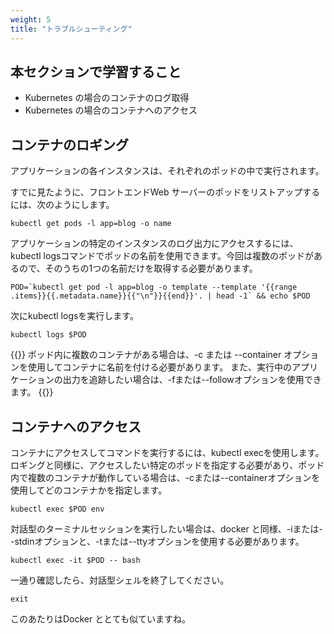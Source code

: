 ```yaml
---
weight: 5
title: "トラブルシューティング"
---
```

## 本セクションで学習すること
- Kubernetes の場合のコンテナのログ取得
- Kubernetes の場合のコンテナへのアクセス
  
## コンテナのロギング
アプリケーションの各インスタンスは、それぞれのポッドの中で実行されます。

すでに見たように、フロントエンドWeb サーバーのポッドをリストアップするには、次のようにします。
```shell
kubectl get pods -l app=blog -o name
```
アプリケーションの特定のインスタンスのログ出力にアクセスするには、kubectl logsコマンドでポッドの名前を使用できます。今回は複数のポッドがあるので、そのうちの1つの名前だけを取得する必要があります。

```shell
POD=`kubectl get pod -l app=blog -o template --template '{{range .items}}{{.metadata.name}}{{"\n"}}{{end}}'. | head -1` && echo $POD
```
次にkubectl logsを実行します。
```shell
kubectl logs $POD
```

{{<hint info>}}
ポッド内に複数のコンテナがある場合は、-c または --container オプションを使用してコンテナに名前を付ける必要があります。
また、実行中のアプリケーションの出力を追跡したい場合は、-fまたは--followオプションを使用できます。
{{</hint>}}


## コンテナへのアクセス
コンテナにアクセスしてコマンドを実行するには、kubectl execを使用します。ロギングと同様に、アクセスしたい特定のポッドを指定する必要があり、ポッド内で複数のコンテナが動作している場合は、-cまたは--containerオプションを使用してどのコンテナかを指定します。

```shell
kubectl exec $POD env
```

対話型のターミナルセッションを実行したい場合は、docker と同様、-iまたは--stdinオプションと、-tまたは--ttyオプションを使用する必要があります。

```shell
kubectl exec -it $POD -- bash
```

一通り確認したら、対話型シェルを終了してください。
```shell
exit
```

このあたりはDocker ととても似ていますね。



